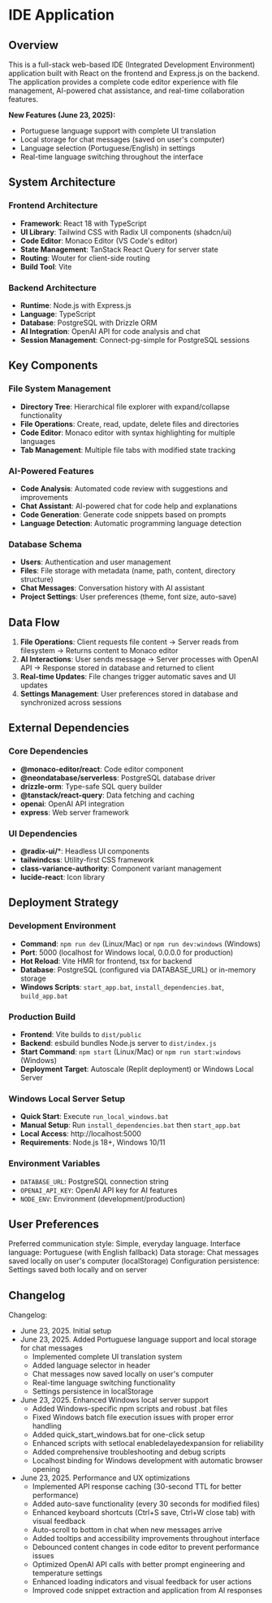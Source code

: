 # IDE Application

## Overview
This is a full-stack web-based IDE (Integrated Development Environment) application built with React on the frontend and Express.js on the backend. The application provides a complete code editor experience with file management, AI-powered chat assistance, and real-time collaboration features.

**New Features (June 23, 2025):**
- Portuguese language support with complete UI translation
- Local storage for chat messages (saved on user's computer)
- Language selection (Portuguese/English) in settings
- Real-time language switching throughout the interface

## System Architecture

### Frontend Architecture
- **Framework**: React 18 with TypeScript
- **UI Library**: Tailwind CSS with Radix UI components (shadcn/ui)
- **Code Editor**: Monaco Editor (VS Code's editor)
- **State Management**: TanStack React Query for server state
- **Routing**: Wouter for client-side routing
- **Build Tool**: Vite

### Backend Architecture
- **Runtime**: Node.js with Express.js
- **Language**: TypeScript
- **Database**: PostgreSQL with Drizzle ORM
- **AI Integration**: OpenAI API for code analysis and chat
- **Session Management**: Connect-pg-simple for PostgreSQL sessions

## Key Components

### File System Management
- **Directory Tree**: Hierarchical file explorer with expand/collapse functionality
- **File Operations**: Create, read, update, delete files and directories
- **Code Editor**: Monaco editor with syntax highlighting for multiple languages
- **Tab Management**: Multiple file tabs with modified state tracking

### AI-Powered Features
- **Code Analysis**: Automated code review with suggestions and improvements
- **Chat Assistant**: AI-powered chat for code help and explanations
- **Code Generation**: Generate code snippets based on prompts
- **Language Detection**: Automatic programming language detection

### Database Schema
- **Users**: Authentication and user management
- **Files**: File storage with metadata (name, path, content, directory structure)
- **Chat Messages**: Conversation history with AI assistant
- **Project Settings**: User preferences (theme, font size, auto-save)

## Data Flow

1. **File Operations**: Client requests file content → Server reads from filesystem → Returns content to Monaco editor
2. **AI Interactions**: User sends message → Server processes with OpenAI API → Response stored in database and returned to client
3. **Real-time Updates**: File changes trigger automatic saves and UI updates
4. **Settings Management**: User preferences stored in database and synchronized across sessions

## External Dependencies

### Core Dependencies
- **@monaco-editor/react**: Code editor component
- **@neondatabase/serverless**: PostgreSQL database driver
- **drizzle-orm**: Type-safe SQL query builder
- **@tanstack/react-query**: Data fetching and caching
- **openai**: OpenAI API integration
- **express**: Web server framework

### UI Dependencies
- **@radix-ui/***: Headless UI components
- **tailwindcss**: Utility-first CSS framework
- **class-variance-authority**: Component variant management
- **lucide-react**: Icon library

## Deployment Strategy

### Development Environment
- **Command**: `npm run dev` (Linux/Mac) or `npm run dev:windows` (Windows)
- **Port**: 5000 (localhost for Windows local, 0.0.0.0 for production)
- **Hot Reload**: Vite HMR for frontend, tsx for backend
- **Database**: PostgreSQL (configured via DATABASE_URL) or in-memory storage
- **Windows Scripts**: `start_app.bat`, `install_dependencies.bat`, `build_app.bat`

### Production Build
- **Frontend**: Vite builds to `dist/public`
- **Backend**: esbuild bundles Node.js server to `dist/index.js`
- **Start Command**: `npm start` (Linux/Mac) or `npm run start:windows` (Windows)
- **Deployment Target**: Autoscale (Replit deployment) or Windows Local Server

### Windows Local Server Setup
- **Quick Start**: Execute `run_local_windows.bat`
- **Manual Setup**: Run `install_dependencies.bat` then `start_app.bat`
- **Local Access**: http://localhost:5000
- **Requirements**: Node.js 18+, Windows 10/11

### Environment Variables
- `DATABASE_URL`: PostgreSQL connection string
- `OPENAI_API_KEY`: OpenAI API key for AI features
- `NODE_ENV`: Environment (development/production)

## User Preferences

Preferred communication style: Simple, everyday language.
Interface language: Portuguese (with English fallback)
Data storage: Chat messages saved locally on user's computer (localStorage)
Configuration persistence: Settings saved both locally and on server

## Changelog

Changelog:
- June 23, 2025. Initial setup
- June 23, 2025. Added Portuguese language support and local storage for chat messages
  - Implemented complete UI translation system
  - Added language selector in header
  - Chat messages now saved locally on user's computer
  - Real-time language switching functionality
  - Settings persistence in localStorage
- June 23, 2025. Enhanced Windows local server support
  - Added Windows-specific npm scripts and robust .bat files
  - Fixed Windows batch file execution issues with proper error handling
  - Added quick_start_windows.bat for one-click setup
  - Enhanced scripts with setlocal enabledelayedexpansion for reliability
  - Added comprehensive troubleshooting and debug scripts
  - Localhost binding for Windows development with automatic browser opening
- June 23, 2025. Performance and UX optimizations
  - Implemented API response caching (30-second TTL for better performance)
  - Added auto-save functionality (every 30 seconds for modified files)
  - Enhanced keyboard shortcuts (Ctrl+S save, Ctrl+W close tab) with visual feedback
  - Auto-scroll to bottom in chat when new messages arrive
  - Added tooltips and accessibility improvements throughout interface
  - Debounced content changes in code editor to prevent performance issues
  - Optimized OpenAI API calls with better prompt engineering and temperature settings
  - Enhanced loading indicators and visual feedback for user actions
  - Improved code snippet extraction and application from AI responses

